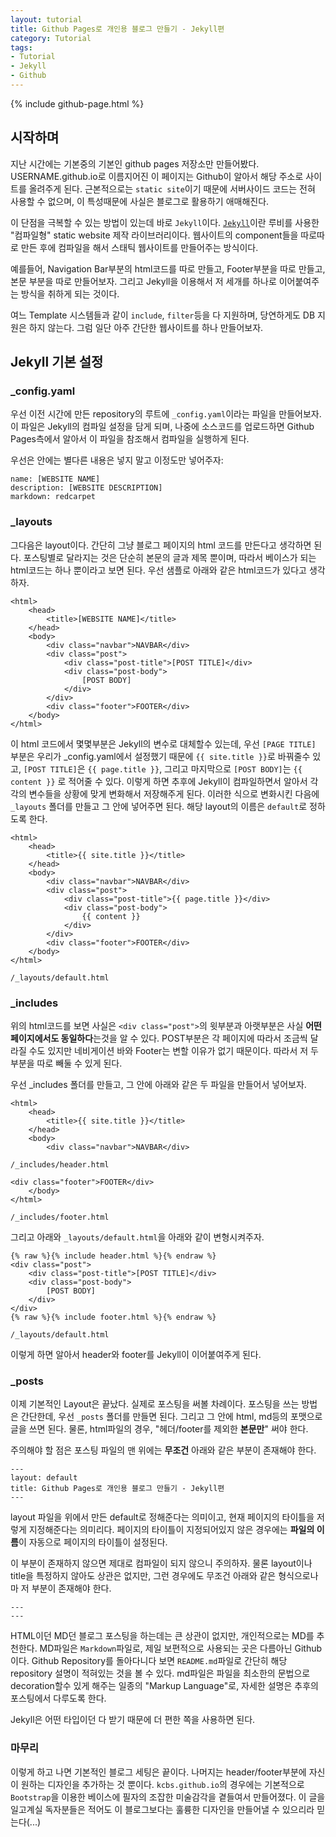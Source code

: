 ```yaml
---
layout: tutorial
title: Github Pages로 개인용 블로그 만들기 - Jekyll편
category: Tutorial
tags:
- Tutorial
- Jekyll
- Github
---
```


{% include github-page.html %}

## 시작하며

지난 시간에는 기본중의 기본인 github pages 저장소만 만들어봤다. USERNAME.github.io로 이름지어진 이 페이지는 Github이 알아서 해당 주소로 사이트를 올려주게 된다. 근본적으로는 `static site`이기 때문에 서버사이드 코드는 전혀 사용할 수 없으며, 이 특성때문에 사실은 블로그로 활용하기 애매해진다.

이 단점을 극복할 수 있는 방법이 있는데 바로 `Jekyll`이다. <a href="http://jekyllrb.com/">`Jekyll`</a>이란 루비를 사용한 "컴파일형" static website 제작 라이브러리이다. 웹사이트의 component들을 따로따로 만든 후에 컴파일을 해서 스태틱 웹사이트를 만들어주는 방식이다.

예를들어, Navigation Bar부분의 html코드를 따로 만들고, Footer부분을 따로 만들고, 본문 부분을 따로 만들어보자. 그리고 Jekyll을 이용해서 저 세개를 하나로 이어붙여주는 방식을 취하게 되는 것이다.

여느 Template 시스템들과 같이 `include`, `filter`등을 다 지원하며, 당연하게도 DB 지원은 하지 않는다. 그럼 일단 아주 간단한 웹사이트를 하나 만들어보자.

## Jekyll 기본 설정

### _config.yaml
우선 이전 시간에 만든 repository의 루트에 `_config.yaml`이라는 파일을 만들어보자. 이 파일은 Jekyll의 컴파일 설정을 담게 되며, 나중에 소스코드를 업로드하면 Github Pages측에서 알아서 이 파일을 참조해서 컴파일을 실행하게 된다.

우선은 안에는 별다른 내용은 넣지 말고 이정도만 넣어주자:

    name: [WEBSITE NAME]
    description: [WEBSITE DESCRIPTION]
    markdown: redcarpet

### _layouts
그다음은 layout이다. 간단히 그냥 블로그 페이지의 html 코드를 만든다고 생각하면 된다. 포스팅별로 달라지는 것은 단순히 본문의 글과 제목 뿐이며, 따라서 베이스가 되는 html코드는 하나 뿐이라고 보면 된다. 우선 샘플로 아래와 같은 html코드가 있다고 생각하자.

	<html>
		<head>
			<title>[WEBSITE NAME]</title>
		</head>
		<body>
			<div class="navbar">NAVBAR</div>
			<div class="post">
				<div class="post-title">[POST TITLE]</div>
				<div class="post-body">
					[POST BODY]
				</div>
			</div>
			<div class="footer">FOOTER</div>
		</body>
	</html>

이 html 코드에서 몇몇부분은 Jekyll의 변수로 대체할수 있는데, 우선 `[PAGE TITLE]` 부분은 우리가 _config.yaml에서 설정했기 때문에 `{{ site.title }}`로 바꿔줄수 있고, `[POST TITLE]`은 `{{ page.title }}`, 그리고 마지막으로 `[POST BODY]`는 `{{ content }}` 로 적어줄 수 있다. 이렇게 하면 추후에 Jekyll이 컴파일하면서 알아서 각각의 변수들을 상황에 맞게 변화해서 저장해주게 된다. 이러한 식으로 변화시킨 다음에 `_layouts` 폴더를 만들고 그 안에 넣어주면 된다. 해당 layout의 이름은 `default`로 정하도록 한다.

	<html>
		<head>
			<title>{{ site.title }}</title>
		</head>
		<body>
			<div class="navbar">NAVBAR</div>
			<div class="post">
				<div class="post-title">{{ page.title }}</div>
				<div class="post-body">
					{{ content }}
				</div>
			</div>
			<div class="footer">FOOTER</div>
		</body>
	</html>

	/_layouts/default.html

### _includes

위의 html코드를 보면 사실은 `<div class="post">`의 윗부분과 아랫부분은 사실 **어떤 페이지에서도 동일하다**는것을 알 수 있다. POST부분은 각 페이지에 따라서 조금씩 달라질 수도 있지만 네비게이션 바와 Footer는 변할 이유가 없기 때문이다. 따라서 저 두 부분을 따로 빼둘 수 있게 된다.

우선 _includes 폴더를 만들고, 그 안에 아래와 같은 두 파일을 만들어서 넣어보자.

	<html>
		<head>
			<title>{{ site.title }}</title>
		</head>
		<body>
			<div class="navbar">NAVBAR</div>
	
	/_includes/header.html

	<div class="footer">FOOTER</div>
		</body>
	</html>
	
	/_includes/footer.html

그리고 아래와 `_layouts/default.html`을 아래와 같이 변형시켜주자.

	{% raw %}{% include header.html %}{% endraw %}
	<div class="post">
		<div class="post-title">[POST TITLE]</div>
		<div class="post-body">
			[POST BODY]
		</div>
	</div>
	{% raw %}{% include footer.html %}{% endraw %}

	/_layouts/default.html

이렇게 하면 알아서 header와 footer를 Jekyll이 이어붙여주게 된다.

### _posts

이제 기본적인 Layout은 끝났다. 실제로 포스팅을 써볼 차례이다. 포스팅을 쓰는 방법은 간단한데, 우선 `_posts` 폴더를 만들면 된다. 그리고 그 안에 html, md등의 포맷으로 글을 쓰면 된다. 물론, html파일의 경우, "헤더/footer를 제외한 **본문만**" 써야 한다.

주의해야 할 점은 포스팅 파일의 맨 위에는 **무조건** 아래와 같은 부분이 존재해야 한다.

	---
	layout: default
	title: Github Pages로 개인용 블로그 만들기 - Jekyll편
	---

layout 파일을 위에서 만든 default로 정해준다는 의미이고, 현재 페이지의 타이틀을 저렇게 지정해준다는 의미리다. 페이지의 타이틀이 지정되어있지 않은 경우에는 **파일의 이름**이 자동으로 페이지의 타이틀이 설정된다.

이 부분이 존재하지 않으면 제대로 컴파일이 되지 않으니 주의하자. 물론 layout이나 title을 특정하지 않아도 상관은 없지만, 그런 경우에도 무조건 아래와 같은 형식으로나마 저 부분이 존재해야 한다.

	---
	---

HTML이던 MD던 블로그 포스팅을 하는데는 큰 상관이 없지만, 개인적으로는 MD를 추천한다. MD파일은 `Markdown`파일로, 제일 보편적으로 사용되는 곳은 다름아닌 Github이다. Github Repository를 돌아다니다 보면 `README.md`파일로 간단히 해당 repository 설명이 적혀있는 것을 볼 수 있다. md파일은 파일을 최소한의 문법으로 decoration할수 있게 해주는 일종의 "Markup Language"로, 자세한 설명은 추후의 포스팅에서 다루도록 한다.

Jekyll은 어떤 타입이던 다 받기 때문에 더 편한 쪽을 사용하면 된다.

### 마무리

이렇게 하고 나면 기본적인 블로그 세팅은 끝이다. 나머지는 header/footer부분에 자신이 원하는 디자인을 추가하는 것 뿐이다. `kcbs.github.io`의 경우에는 기본적으로 `Bootstrap`을 이용한 베이스에 필자의 조잡한 미술감각을 곁들여서 만들어졌다. 이 글을 일고계실 독자분들은 적어도 이 블로그보다는 훌륭한 디자인을 만들어낼 수 있으리라 믿는다(...)